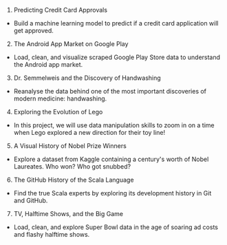 1. Predicting Credit Card Approvals
* Build a machine learning model to predict if a credit card application will get approved.

2. The Android App Market on Google Play
* Load, clean, and visualize scraped Google Play Store data to understand the Android app market.

3. Dr. Semmelweis and the Discovery of Handwashing
* Reanalyse the data behind one of the most important discoveries of modern medicine: handwashing.

4. Exploring the Evolution of Lego
* In this project, we will use data manipulation skills to zoom in on a time when Lego explored a new direction for their toy line!

5. A Visual History of Nobel Prize Winners
* Explore a dataset from Kaggle containing a century's worth of Nobel Laureates. Who won? Who got snubbed?

6. The GitHub History of the Scala Language
* Find the true Scala experts by exploring its development history in Git and GitHub.

7. TV, Halftime Shows, and the Big Game
* Load, clean, and explore Super Bowl data in the age of soaring ad costs and flashy halftime shows.

